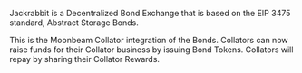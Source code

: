 Jackrabbit is a Decentralized Bond Exchange that is based on the EIP 3475 standard, Abstract Storage Bonds. 

This is the Moonbeam Collator integration of the Bonds. Collators can now raise funds for their Collator business by issuing Bond Tokens. Collators will repay by sharing their Collator Rewards.
